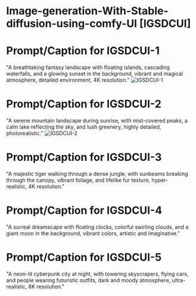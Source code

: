# Image-generation-With-Stable-diffusion-using-comfy-UI [IGSDCUI]

# Prompt/Caption for IGSDCUI-1
"A breathtaking fantasy landscape with floating islands, cascading waterfalls, and a glowing sunset in the background, vibrant and magical atmosphere, detailed environment, 4K resolution."
![IGSDCUI-1](https://github.com/user-attachments/assets/c0184fb9-e15b-4bfb-aa66-0955b94ea64f)

# Prompt/Caption for IGSDCUI-2
"A serene mountain landscape during sunrise, with mist-covered peaks, a calm lake reflecting the sky, and lush greenery, highly detailed, photorealistic."
![IGSDCUI-2](https://github.com/user-attachments/assets/bad54c06-b3e3-4ca8-a8d8-2b7960e64727)

# Prompt/Caption for IGSDCUI-3
"A majestic tiger walking through a dense jungle, with sunbeams breaking through the canopy, vibrant foliage, and lifelike fur texture, hyper-realistic, 4K resolution."

# Prompt/Caption for IGSDCUI-4
"A surreal dreamscape with floating clocks, colorful swirling clouds, and a giant moon in the background, vibrant colors, artistic and imaginative."

# Prompt/Caption for IGSDCUI-5
"A neon-lit cyberpunk city at night, with towering skyscrapers, flying cars, and people wearing futuristic outfits, dark and moody atmosphere, ultra-realistic, 8K resolution."
